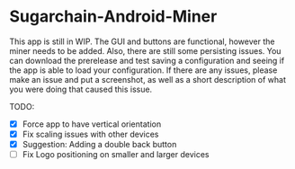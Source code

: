 # Sugarchain-Android-Miner

This app is still in WIP. The GUI and buttons are functional, however the miner needs to be added. Also, there are still some persisting issues. You can download the prerelease and test saving a configuration and seeing if the app is able to load your configuration. If there are any issues, please make an issue and put a screenshot, as well as a short description of what you were doing that caused this issue.

TODO:
- [x] Force app to have vertical orientation
- [x] Fix scaling issues with other devices
- [x] Suggestion: Adding a double back button
- [ ] Fix Logo positioning on smaller and larger devices
